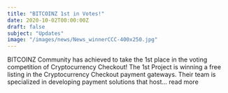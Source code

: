 ```yaml
---
title: "BITCOINZ 1st in Votes!"
date: 2020-10-02T00:00:00Z
draft: false
subject: "Updates"
image: "/images/news/News_winnerCCC-400x250.jpg"
---
```


BITCOINZ Community has achieved to take the 1st place in the voting competition of Cryptocurrency Checkout! The 1st Project is winning a free listing in the Cryptocurrency Checkout payment gateways. Their team is specialized in developing payment solutions that host...
read more
